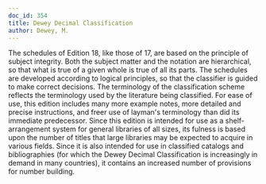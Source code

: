 ```yaml
---
doc_id: 354
title: Dewey Decimal Classification
author: Dewey, M.
---
```


The schedules of Edition 18, like those of 17, are based on the
principle of subject integrity.  Both the subject matter and the notation are
hierarchical, so that what is true of a given whole is true of all its parts.
The schedules are developed according to logical principles, so that the
classifier is guided to make correct decisions.  The terminology of the
classification scheme reflects the terminology used by the literature
being classified.
  For ease of use, this edition includes many more example notes, more detailed
and precise instructions, and freer use of layman's terminology than did its
immediate predecessor.
  Since this edition is intended for use as a shelf-arrangement system for
general libraries of all sizes, its fulness is based upon the number of titles
that large libraries may be expected to acquire in various fields.  Since
it is also intended for use in classified catalogs and bibliographies (for
which the Dewey Decimal Classification is increasingly in demand in many
countries), it contains an increased number of provisions for number building.
